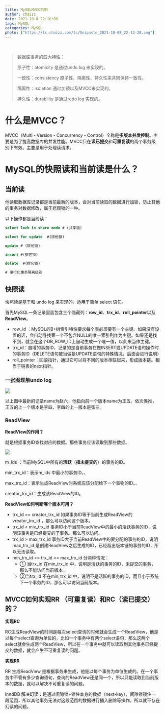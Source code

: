 ```yaml
---
title: MySQLMVCC机制
author: chaizz
date: 2021-10-8 22:10:00
tags: MySQL
categories: MySQL
photo: ["https://tc.chaizz.com/tc/Snipaste_2021-10-08_22-12-28.png"]
---
```


​       

<!--more-->

> 数据库事务的四大特性：
>
> 原子性：atomicity 是通过undo log 来实现的。
>
> 一致性：consistency  原子性、隔离性、持久性来共同保持一致性。
>
> 隔离性：isolation 通过加锁以及MVCC来实现的。
>
> 持久性：durability 是通过redo log 实现的。



# 什么是MVCC？

MVCC（Multi - Version - Concurrency - Control）全称是**多版本并发控制**。主要是为了提高数据库的并发性能。MVCC只在**读已提交**和**可重复读**的两个事务级别下有效。主要是用于处理读请求。



# MySQL的快照读和当前读是什么？

## 当前读

他读取数据库记录都是当前最新的版本，会对当前读取的数据进行加锁，防止其他的事务对数据修改，属于悲观锁的一种。

以下操作都是当前读：

```sql
select lock in share mode # (共享锁)

select for update  #(排他锁)

update # (排他锁)

insert #(排它锁)

delete  #(排它锁)

# 串行化事务隔离级别
```



## 快照读

快照读是基于和 undo log 来实现的，适用于简单 select 语句。           

首先MySQL一条记录里面包含三个隐藏列：**row_id**、**trx_id**、**roll_pointer**以及**ReadView**。

- row_id ：MySQL的B+树索引特性要求每个表必须要有一个主键。如果没有设置的话，会自动寻找第一个不包含NULL的唯一索引列作为主键。如果还是找不到，就会在这个DB_ROW_ID上自动生成一个唯一值，以此来当作主键。
- trx_id：自增的事务ID，记录的是当前事务在做INSERT或UPDATE语句操作时的事务ID（DELETE语句被当做是UPDATE语句的特殊情况，后面会进行说明）
- roll_pointer：回滚指针，通过它可以将不同的版本串联起来，形成版本链。相当于链表的next指针。



### 一张图理解undo log

![](https://tc.chaizz.com/tc/Snipaste_2021-10-08_22-43-53.png)

 

以上图中最新的记录name为赵六，他指向前一个版本name为王五，依次类推，王五的上一个版本是李四，李四的上一版本是张三。

### ReadView

**ReadView的作用？**

就是根据事务ID查找对应的数据。那些事务应该读取到那些数据。

![](https://tc.chaizz.com/tc/Snipaste_2021-10-08_22-56-42.png)



m_ids ：当前MySQL中所有的**活跃**（**指未提交的**）的事务的ID。

min_trx_id：表示m_ids 中最小的事务ID。、

max_trx_id：表示生成ReadView时系统应该分配给下一个事物的ID。、

creator_trx_id：生成该ReadView的ID。

**ReadView如何判断哪个版本可用？**

- trx_id == creator_trx_id    如果事务ID等于当前生成ReadView的vreator_trx_id ，那么可以访问这个版本。
- trx_id  < mix_trx_id 事务ID小于当前ReadView中的最小的活跃事务的ID，说明该事务是已经提交的了事务。那么可以访问。
- trx_id  > max_trx_id 事务ID大于当前ReadView中的要分配的事务的ID，说明max_trx_id  是创建ReadView之后生成的ID，已经超出版本链的事务的ID，所以无法读取。
- min_trx_id  <=  trx_id  <= max_trx_id 分两种情况：
  - ① 当trx_id   在min_trx_id   中，说明是活跃的事务的ID，未提交的事务，那么不能访问当前版本。
  - ②当trx_id  不在min_trx_id   中，说明不是活跃的事务的ID，而且小于系统下一个事务的ID，那么可以访问当前版本。



## MVCC如何实现RR （可重复读）和RC（读已提交）的？

**实现RC**

RC生成ReadView的时间是每次select查询的时候就会生成一个ReadView，他是以每个select查询为单位的，比如一个事务中有两个select语句，那么这两个select就会生成两个ReadView，所以在一个事务中就可以读取到其他事务已经提交的数据，就会产生不可重复读的问题。



**实现RR**

RR 生成ReadView 是根据事务来生成，他是以每个事务为单位生成的。在一个事务中不管有多少查询语句，查询的ReadView还是同一个，所以只能读取到当前版本的数据，就可以解决不可重复读的问题。



InndDB 解决幻读：是通过间隙锁+锁住本身的数据（next-key），间隙锁锁住一段范围，所以其他事务无法对这段范围的数据进行插入删除等操作，所以就不存在幻读的问题。







